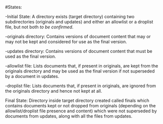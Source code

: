 #States:

-Initial State: A directory exists (target directory) containing two subdirectories (originals and updates) and either an allowlist or a droplist file, but not both *to be confirmed*.

  -originals directory: Contains versions of document content that may or may not be kept and considered for use as the final version.
  
  -updates directory: Contains versions of document content that must be used as the final version.
  
  -allowlist file: Lists documents that, if present in originals, are kept from the originals directory and may be used as the final version if not superseded by a document in updates.
  
  -droplist file: Lists documents that, if present in originals, are ignored from the originals directory and hence not kept at all.
  
Final State: Directory inside target directory created called finals which contains documents kept or not dropped from originals (depending on the allowlist/droplist file presence and content) which were not superseded by documents from updates, along with all the files from updates.
